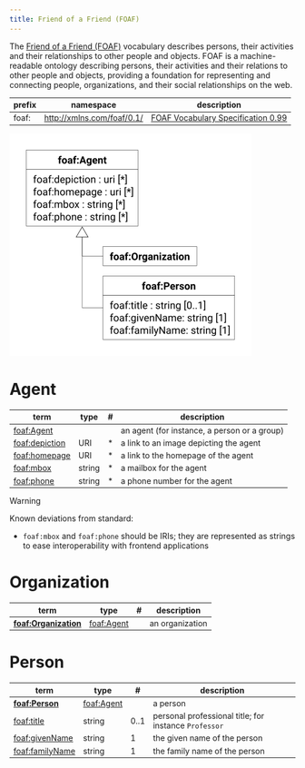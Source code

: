 ```yaml
---
title: Friend of a Friend (FOAF)
---
```


The [Friend of a Friend (FOAF)](http://xmlns.com/foaf/spec/) vocabulary describes persons, their activities and their
relationships to other people and objects. FOAF is a machine-readable ontology describing persons, their activities and
their relations to other people and objects, providing a foundation for representing and connecting people,
organizations, and their social relationships on the web.

| prefix | namespace                  | description                                                       |
|--------|----------------------------|-------------------------------------------------------------------|
| foaf:  | http://xmlns.com/foaf/0.1/ | [FOAF Vocabulary Specification 0.99](http://xmlns.com/foaf/spec/) |

![FOAF data model](index/foaf.svg#50)

# Agent

| term                                                         | type   | # | description                                  |
|--------------------------------------------------------------|--------|---|----------------------------------------------|
| [foaf:Agent](http://xmlns.com/foaf/spec/#term_Agent)         |        |   | an agent (for instance, a person or a group) |
| [foaf:depiction](http://xmlns.com/foaf/spec/#term_depiction) | URI    | * | a link to an image depicting the agent       |
| [foaf:homepage](http://xmlns.com/foaf/spec/#term_homepage)   | URI    | * | a link to the homepage of the agent          |
| [foaf:mbox](http://xmlns.com/foaf/spec/#term_mbox)           | string | * | a mailbox for the agent                      |
| [foaf:phone](http://xmlns.com/foaf/spec/#term_phone)         | string | * | a phone number for the agent                 |

> [!WARNING]
> Known deviations from standard:
>
> * `foaf:mbox` and `foaf:phone` should be IRIs; they are represented as strings to ease interoperability with frontend
    applications

# Organization

| term                                                                   | type                 | # | description     |
|------------------------------------------------------------------------|----------------------|---|-----------------|
| **[foaf:Organization](http://xmlns.com/foaf/spec/#term_Organization)** | [foaf:Agent](#agent) |   | an organization |

# Person

| term                                                           | type                 | #    | description                                           |
|----------------------------------------------------------------|----------------------|------|-------------------------------------------------------|
| **[foaf:Person](http://xmlns.com/foaf/spec/#term_Person)**     | [foaf:Agent](#agent) |      | a person                                              |
| [foaf:title](http://xmlns.com/foaf/spec/#term_title)           | string               | 0..1 | personal professional title; for instance `Professor` |
| [foaf:givenName](http://xmlns.com/foaf/spec/#term_givenName)   | string               | 1    | the given name of the person                          |
| [foaf:familyName](http://xmlns.com/foaf/spec/#term_familyName) | string               | 1    | the family name of the person                         |

